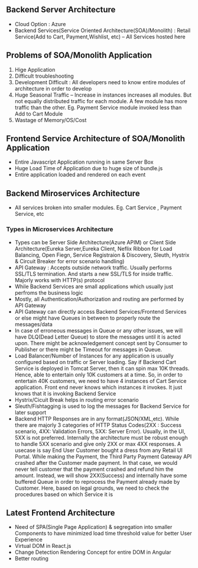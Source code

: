 ## Backend Server Architecture
* Cloud Option : Azure
* Backend Services(Service Oriented Architecture(SOA)/Monolith) : Retail Service(Add to Cart, Payment,Wishlist, etc) – All Services hosted here


## Problems of SOA/Monolith Application 
1. Hige Application
2. Difficult troubleshooting
3. Development Difficult : All developers need to know entire modules of architecture in order to develop
4. Huge Seasonal Traffic – Increase in instances increases all modules. But not equally distributed traffic for each module. A few module has more traffic than the other. Eg. Payment Service module invoked less than Add to Cart Module
5. Wastage of Memory/OS/Cost

## Frontend Service Architecture of SOA/Monolith Application 
* Entire Javascript Application running in same Server Box
* Huge Load Time of Application due to huge size of bundle.js
* Entire application loaded and rendered on each event

## Backend Miroservices Architecture
* All services broken into smaller modules. Eg. Cart Service , Payment Service, etc

### Types in Microservices Architecture
* Types can be Server Side Architecture(Azure APIM) or Client Side Architecture(Eureka Server,Eureka Client, Neflix Ribbon for Load Balancing, Open Fiegn, Service Registraion & Discovery, Sleuth, Hystrix & Circuit Breaker for error scenario handling)
* API Gateway : Accepts outside network traffic. Usually performs SSL/TLS termination. And starts a new SSL/TLS for inside traffic. Majorly works with HTTP(s) protocol
* While Backend Services are small applications which usually just perfroms the business logic
* Mostly, all Authentication/Authorization and routing are performed by API Gateway
* API Gateway can directly access Backend Services/Frontend Services or else might have Queues in between to properly route the messages/data
* In case of erroneous messages in Queue or any other issues, we will have DLQ(Dead Letter Queue) to store the messages until it is acted upon. There might be acknowledgement concept sent by Consumer to Publisher or there might be Timeout for messages in Queue.
* Load Balancer/Number of Instances for any application is usually configured based on traffic or Server loading. Say if Backend Cart Service is deployed in Tomcat Server, then it can spin max 10K threads. Hence, able to entertain only 10K customers at a time. So, in order to entertain 40K customers, we need to have 4 instances of Cart Service application. Front end never knows which instances it invokes. It just knows that it is invoking Backend Service
* Hystrix/Cicuit Break helps in routing error scenario
* Sleuth/Fishtagging is used to log the messages for Backend Service for later support
* Backend HTTP Responses are in any format(JSON/XML,etc). While there are majorly 3 categories of HTTP Status Codes(2XX : Success scenario, 4XX: Validation Errors, 5XX: Server Error). Usually, in the UI, 5XX is not preferred. Internally the architecture must be robust enough to handle 5XX scenario and give only 2XX or max 4XX responses. A usecase is say End User Customer bought a dress from any Retail UI Portal. While making the Payment, the Third Party Payment Gateway API crashed after the Customer made payment. In that case, we would never tell customer that the payment crashed and refund him the amount. Instead, we will show 2XX(Success) and internally have some buffered Queue in order to reprocess the Payment already made by Customer. Here, based on legal grounds, we need to check the procedures based on which Service it is

## Latest Frontend Architecture
* Need of SPA(Single Page Application) & segregation into smaller Components to have minimized load time threshold value for better User Experience
* Virtual DOM in React.js
* Change Detection Rendering Concept for entire DOM in Angular
* Better routing
